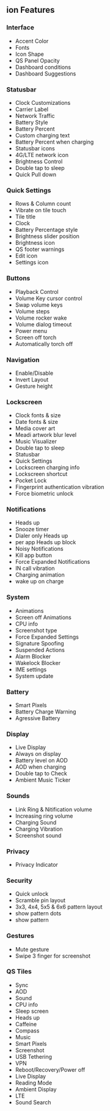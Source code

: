 ## ion Features

### Interface
- Accent Color
- Fonts
- Icon Shape
- QS Panel Opacity
- Dashboard conditions
- Dashboard Suggestions

### Statusbar
- Clock Customizations
- Carrier Label
- Network Traffic
- Battery Style
- Battery Percent
- Custom charging text
- Battery Percent when charging
- Statusbar icons
- 4G/LTE network icon
- Brightness Control
- Double tap to sleep
- Quick Pull down

### Quick Settings
- Rows & Column count
- Vibrate on tile touch
- Tile title
- Clock
- Battery Percentage style
- Brightness slider position
- Brightness icon
- QS footer warnings
- Edit icon
- Settings icon

### Buttons
- Playback Control
- Volume Key cursor control
- Swap volume keys
- Volume steps
- Volume rocker wake
- Volume dialog timeout
- Power menu
- Screen off torch
- Automatically torch off

### Navigation
- Enable/Disable
- Invert Layout
- Gesture height

### Lockscreen
- Clock fonts & size
- Date fonts & size
- Media cover art
- Meadi artwork blur level
- Music Visualizer
- Double tap to sleep
- Statusbar
- Quick Settings
- Lockscreen charging info
- Lockscreen shortcut
- Pocket Lock
- Fingerprint authentication vibration
- Force biometric unlock

### Notifications
- Heads up
- Snooze timer
- Dialer only Heads up
- per app Heads up block
- Noisy Notifications
- Kill app button
- Force Expanded Notifications
- IN call vibration
- Charging animation
- wake up on charge

### System
- Animations
- Screen off Animations
- CPU info
- Screenshot type
- Force Expanded Settings
- Signature Spoofing
- Suspended Actions
- Alarm Blocker
- Wakelock Blocker
- IME settings
- System update

### Battery
- Smart Pixels
- Battery Charge Warning
- Agressive Battery

### Display
- Live Display
- Always on display
- Battery level on AOD
- AOD when charging
- Double tap to Check
- Ambient Music Ticker

### Sounds
- Link Ring & Nitification volume
- Increasing ring volume
- Charging Sound
- Charging Vibration
- Screenshot sound

### Privacy
- Privacy Indicator

### Security
- Quick unlock
- Scramble pin layout
- 3x3, 4x4, 5x5 & 6x6 pattern layout
- show pattern dots
- show pattern

### Gestures
- Mute gesture
- Swipe 3 finger for screenshot

### QS Tiles
- Sync
- AOD
- Sound
- CPU info
- Sleep screen
- Heads up
- Caffeine
- Compass
- Music
- Smart Pixels
- Screenshot
- USB Tethering
- VPN
- Reboot/Recovery/Power off
- Live Display
- Reading Mode
- Ambient Display
- LTE
- Sound Search


